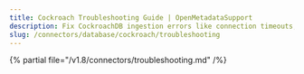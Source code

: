 ```yaml
---
title: Cockroach Troubleshooting Guide | OpenMetadataSupport
description: Fix CockroachDB ingestion errors like connection timeouts, incorrect credentials, or unsupported SQL dialects.
slug: /connectors/database/cockroach/troubleshooting
---
```


{% partial file="/v1.8/connectors/troubleshooting.md" /%}
